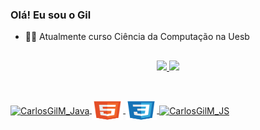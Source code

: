 ### Olá! Eu sou o Gil 

- 👨‍🎓 Atualmente curso Ciência da Computação na Uesb
  
##

<div align="center">
  <a href="https://github.com/CarlosGilM">
  <img height="150em" src="https://github-readme-stats-sigma-five.vercel.app/api?username=CarlosGilM&show_icons=true&theme=prussian&include_all_commits=true&count_private=true"/>
  <img height="150em" src="https://github-readme-stats-sigma-five.vercel.app/api/top-langs/?username=CarlosGilM&layout=compact&langs_count=7&theme=prussian"/>
</div>

##  

   <div style="display: inline_block"><br>
    <img align="center" alt="CarlosGilM_Java" height="30" width="50" src="https://cdn.jsdelivr.net/gh/devicons/devicon/icons/java/java-original.svg">
    <img align="center" alt="CarlosGilM_HTML" height="30" width="50" src="https://raw.githubusercontent.com/devicons/devicon/master/icons/html5/html5-original.svg">
    <img align="center" alt="CarlosGilM_CSS" height="30" width="50" src="https://raw.githubusercontent.com/devicons/devicon/master/icons/css3/css3-original.svg">
    <img align="center" alt="CarlosGilM_JS" height="30" width="50" src="https://cdn.jsdelivr.net/gh/devicons/devicon/icons/javascript/javascript-original.svg">
  </div>
  
